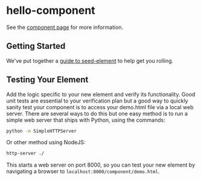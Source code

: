 hello-component
============

See the [component page](http://polymerlabs.github.io/hello-component) for more information.

## Getting Started

We've put together a [guide to seed-element](http://www.polymer-project.org/docs/start/reusableelements.html) to help get you rolling.

## Testing Your Element

Add the logic specific to your new element and verify its functionality. Good unit tests are essential to your verification plan but a good way to quickly sanity test your component is to access your demo.html file via a local web server. There are several ways to do this but one easy method is to run a simple web server that ships with Python, using the commands:

```sh
python -m SimpleHTTPServer
```

Or other method using NodeJS:

```sh
http-server ./
```

This starts a web server on port 8000, so you can test your new element by navigating a browser to `localhost:8000/component/demo.html`.
